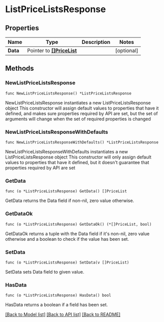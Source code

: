 # ListPriceListsResponse

## Properties

Name | Type | Description | Notes
------------ | ------------- | ------------- | -------------
**Data** | Pointer to [**[]PriceList**](PriceList.md) |  | [optional] 

## Methods

### NewListPriceListsResponse

`func NewListPriceListsResponse() *ListPriceListsResponse`

NewListPriceListsResponse instantiates a new ListPriceListsResponse object
This constructor will assign default values to properties that have it defined,
and makes sure properties required by API are set, but the set of arguments
will change when the set of required properties is changed

### NewListPriceListsResponseWithDefaults

`func NewListPriceListsResponseWithDefaults() *ListPriceListsResponse`

NewListPriceListsResponseWithDefaults instantiates a new ListPriceListsResponse object
This constructor will only assign default values to properties that have it defined,
but it doesn't guarantee that properties required by API are set

### GetData

`func (o *ListPriceListsResponse) GetData() []PriceList`

GetData returns the Data field if non-nil, zero value otherwise.

### GetDataOk

`func (o *ListPriceListsResponse) GetDataOk() (*[]PriceList, bool)`

GetDataOk returns a tuple with the Data field if it's non-nil, zero value otherwise
and a boolean to check if the value has been set.

### SetData

`func (o *ListPriceListsResponse) SetData(v []PriceList)`

SetData sets Data field to given value.

### HasData

`func (o *ListPriceListsResponse) HasData() bool`

HasData returns a boolean if a field has been set.


[[Back to Model list]](../README.md#documentation-for-models) [[Back to API list]](../README.md#documentation-for-api-endpoints) [[Back to README]](../README.md)


